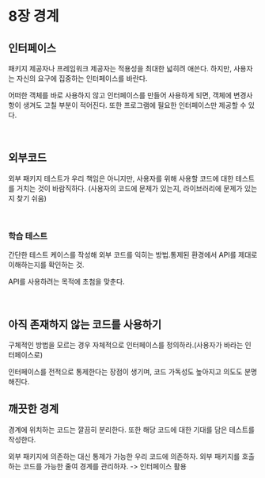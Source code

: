 # 8장 경계

## 인터페이스

패키지 제공자나 프레임워크 제공자는 적용성을 최대한 넓히려 애쓴다. 하지만, 사용자는 자신의 요구에 집중하는 인터페이스를 바란다.

어떠한 객체를 바로 사용하지 않고 인터페이스를 만들어 사용하게 되면, 객체에 변경사항이 생겨도 고칠 부분이 적어진다. 또한 프로그램에 필요한 인터페이스만 제공할 수 있다.

<br>

## 외부코드

외부 패키지 테스트가 우리 책임은 아니지만, 사용자를 위해 사용할 코드에 대한 테스트를 거치는 것이 바람직하다. (사용자의 코드에 문제가 있는지, 라이브러리에 문제가 있는지 찾기 쉬움)

<br>

### 학습 테스트

간단한 테스트 케이스를 작성해 외부 코드를 익히는 방법.통제된 환경에서 API를 제대로 이해하는지를 확인하는 것. 

API를 사용하려는 목적에 초첨을 맞춘다.

<br>

## 아직 존재하지 않는 코드를 사용하기

구체적인 방법을 모르는 경우 자체적으로 인터페이스를 정의하라.(사용자가 바라는 인터페이스로)

인터페이스를 전적으로 통제한다는 장점이 생기며, 코드 가독성도 높아지고 의도도 분명해진다.
<br>

## 깨끗한 경계

경계에 위치하는 코드는 깔끔히 분리한다. 또한 해당 코드에 대한 기대를 담은 테스트를 작성한다. 

외부 패키지에 의존하는 대신 통제가 가능한 우리 코드에 의존하자. 외부 패키지를 호출하는 코드를 가능한 줄여 경계를 관리하자. -> 인터페이스 활용

